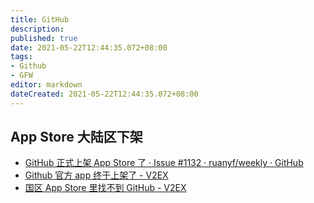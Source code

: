 ```yaml
---
title: GitHub
description:
published: true
date: 2021-05-22T12:44:35.072+08:00
tags:
- Github
- GFW
editor: markdown
dateCreated: 2021-05-22T12:44:35.072+08:00
---
```


## App Store 大陆区下架

+ [GitHub 正式上架 App Store 了 · Issue #1132 · ruanyf/weekly · GitHub](https://web.archive.org/web/20210522115601/https://github.com/ruanyf/weekly/issues/1132)
+ [Github 官方 app 终于上架了 - V2EX](https://web.archive.org/web/20210522122657/https://www.v2ex.com/t/653739)
+ [国区 App Store 里找不到 GitHub - V2EX](https://web.archive.org/web/20210522033157/https://www.v2ex.com/t/778475)
